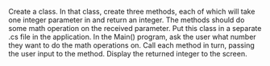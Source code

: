 Create a class. In that class, create three methods, each of which will take one integer parameter in and return an integer. The methods should do some math operation on the received parameter. Put this class in a separate .cs file in the application.
In the Main() program, ask the user what number they want to do the math operations on.
Call each method in turn, passing the user input to the method. Display the returned integer to the screen.
